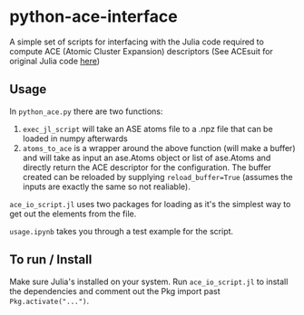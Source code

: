 # python-ace-interface
A simple set of scripts for interfacing with the Julia code required to compute ACE (Atomic Cluster Expansion) descriptors (See ACEsuit for original Julia code [here](https://github.com/ACEsuit/ACEpotentials.jl))

## Usage
In `python_ace.py` there are two functions:
1. `exec_jl_script` will take an ASE atoms file to a .npz file that can be loaded in numpy afterwards
2. `atoms_to_ace` is a wrapper around the above function (will make a buffer) and will take as input an ase.Atoms object or list of ase.Atoms and directly return the ACE descriptor for the configuration. The buffer created can be reloaded by supplying `reload_buffer=True` (assumes the inputs are exactly the same so not realiable).


`ace_io_script.jl` uses two packages for loading as it's the simplest way to get out the elements from the file.

`usage.ipynb` takes you through a test example for the script.

## To run / Install
Make sure Julia's installed on your system.
Run `ace_io_script.jl` to install the dependencies and comment out the Pkg import past `Pkg.activate("...")`.


